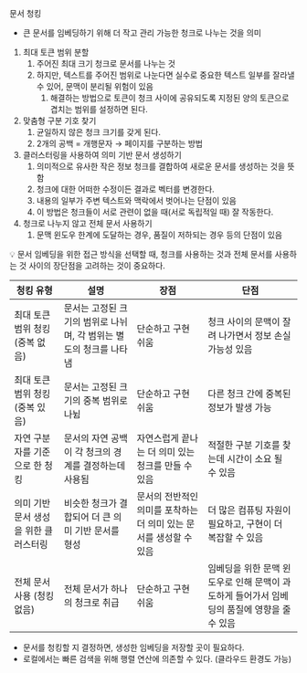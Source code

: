 문서 청킹

- 큰 문서를 임베딩하기 위해 더 작고 관리 가능한 청크로 나누는 것을 의미
1. 최대 토큰 범위 분할
    1. 주어진 최대 크기 청크로 문서를 나누는 것
    2. 하지만, 텍스트를 주어진 범위로 나눈다면 실수로 중요한 텍스트 일부를 잘라낼 수 있어, 문맥이 분리될 위험이 있음
        1. 해결하는 방법으로 토큰이 청크 사이에 공유되도록 지정된 양의 토큰으로 겹치는 범위를 설정하면 된다.
2. 맞춤형 구분 기호 찾기
    1. 균일하지 않은 청크 크기를 갖게 된다.
    2. 2개의 공백 = 개행문자 → 페이지를 구분하는 방법
3. 클러스터링을 사용하여 의미 기반 문서 생성하기
    1. 의미적으로 유사한 작은 정보 청크를 결합하여 새로운 문서를 생성하는 것을 뜻함
    2. 청크에 대한 어떠한 수정이든 결과로 벡터를 변경한다.
    3. 내용의 일부가 주변 텍스트와 맥락에서 벗어나는 단점이 있음
    4. 이 방법은 청크들이 서로 관련이 없을 때(서로 독립적일 때) 잘 작동한다.
4. 청크로 나누지 않고 전체 문서 사용하기
    1. 문맥 윈도우 한계에 도달하는 경우, 품질이 저하되는 경우 등의 단점이 있음

<aside>
💡 문서 임베딩을 위한 접근 방식을 선택할 때, 청크를 사용하는 것과 전체 문서를 사용하는 것 사이의 장단점을 고려하는 것이 중요하다.
</aside>

| 청킹 유형 | 설명 | 장점 | 단점 |
| --- | --- | --- | --- |
| 최대 토큰 범위 청킹 (중복 없음) | 문서는 고정된 크기의 범위로 나뉘며, 각 범위는 별도의 청크를 나타냄 | 단순하고 구현 쉬움 | 청크 사이의 문맥이 잘려 나가면서 정보 손실 가능성 있음 |
| 최대 토큰 범위 청킹 (중복 있음) | 문서는 고정된 크기의 중복 범위로 나뉨 | 단순하고 구현 쉬움 | 다른 청크 간에 중복된 정보가 발생 가능 |
| 자연 구분자를 기준으로 한 청킹 | 문서의 자연 공백이 각 청크의 경계를 결정하는데 사용됨 | 자연스럽게 끝나는 더 의미 있는 청크를 만들 수 있음 | 적절한 구분 기호를 찾는데 시간이 소요 될 수 있음 |
| 의미 기반 문서 생성을 위한 클러스터링 | 비슷한 청크가 결합되어 더 큰 의미 기반 문서를 형성 | 문서의 전반적인 의미를 포착하는 더 의미 있는 문서를 생성할 수 있음 | 더 많은 컴퓨팅 자원이 필요하고, 구현이 더 복잡할 수 있음 |
| 전체 문서 사용 (청킹 없음) | 전체 문서가 하나의 청크로 취급 | 단순하고 구현 쉬움 | 임베딩을 위한 문맥 윈도우로 인해 문맥이 과도하게 들어가서 임베딩의 품질에 영향을 줄 수 있음  |

- 문서를 청킹할 지 결정하면, 생성한 임베딩을 저장할 곳이 필요하다.
- 로컬에서는 빠른 검색을 위해 행렬 연산에 의존할 수 있다. (클라우드 환경도 가능)